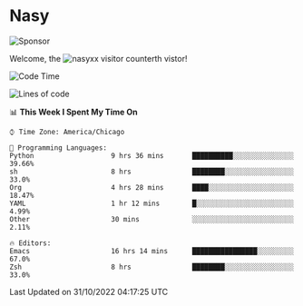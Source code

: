 # Nasy

<!--
<p align="center">
<img height="200" src="https://github-readme-stats.vercel.app/api?username=nasyxx&count_private=true&show_icons=true&theme=dracula&include_all_commits=true"/>
<img height="200" src="https://github-readme-stats.vercel.app/api/top-langs/?username=nasyxx&theme=dracula&hide=html,jupyter+notebook&count_private=true&show_icons=true"/>
</p>

  
----------------
-->

![Sponsor](https://img.shields.io/static/v1.svg?label=Sponsor&message=%E2%9D%A4&logo=GitHub&style=flat&color=pink)
 
Welcome, the ![nasyxx visitor counter](https://count.getloli.com/get/@nasyxx?theme=rule34)th vistor!
 
<!--START_SECTION:waka-->
![Code Time](http://img.shields.io/badge/Code%20Time-2%2C763%20hrs%2023%20mins-blue)

![Lines of code](https://img.shields.io/badge/From%20Hello%20World%20I%27ve%20Written-5%20Million%20lines%20of%20code-blue)

📊 **This Week I Spent My Time On** 

```text
⌚︎ Time Zone: America/Chicago

💬 Programming Languages: 
Python                   9 hrs 36 mins       ██████████░░░░░░░░░░░░░░░   39.66% 
sh                       8 hrs               ████████░░░░░░░░░░░░░░░░░   33.0% 
Org                      4 hrs 28 mins       ████░░░░░░░░░░░░░░░░░░░░░   18.47% 
YAML                     1 hr 12 mins        █░░░░░░░░░░░░░░░░░░░░░░░░   4.99% 
Other                    30 mins             ░░░░░░░░░░░░░░░░░░░░░░░░░   2.11%

🔥 Editors: 
Emacs                    16 hrs 14 mins      ████████████████░░░░░░░░░   67.0% 
Zsh                      8 hrs               ████████░░░░░░░░░░░░░░░░░   33.0%

```


 Last Updated on 31/10/2022 04:17:25 UTC
<!--END_SECTION:waka-->

<!-- ![visitors](https://visitor-badge.laobi.icu/badge?page_id=nasyxx.nasyxx) -->
